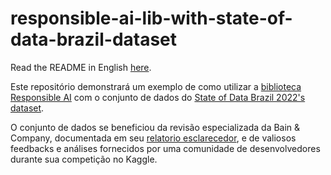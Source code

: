 # responsible-ai-lib-with-state-of-data-brazil-dataset

Read the README in English [here](README-english.md).

Este repositório demonstrará um exemplo de como utilizar a [biblioteca Responsible AI](https://github.com/microsoft/responsible-ai-toolbox) 
com o conjunto de dados do [State of Data Brazil 2022's dataset](https://www.kaggle.com/datasets/datahackers/state-of-data-2022).

O conjunto de dados se beneficiou da revisão especializada da Bain & Company, documentada em seu 
[relatorio esclarecedor](https://www.bain.com/contentassets/16494c60fcd045188615f05e728385b3/state-of-data2022_um-raio-x-dos-profissionais-de-dados-do-brasil.pdf), 
e de valiosos feedbacks e análises fornecidos por uma comunidade de desenvolvedores durante sua competição no Kaggle.

